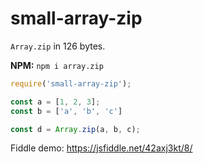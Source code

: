 # small-array-zip

`Array.zip` in 126 bytes.

__NPM:__ `npm i array.zip`

```js
require('small-array-zip');

const a = [1, 2, 3];
const b = ['a', 'b', 'c']

const d = Array.zip(a, b, c);
```

Fiddle demo: https://jsfiddle.net/42axj3kt/8/
